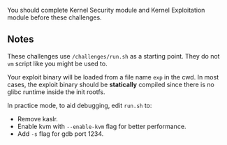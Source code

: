 You should complete Kernel Security module and Kernel Exploitation module
before these challenges.

## Notes

These challenges use `/challenges/run.sh` as a starting point.
They do not `vm` script like you might be used to.

Your exploit binary will be loaded from a file name `exp` in the cwd.
In most cases, the exploit binary should be **statically** compiled since
there is no glibc runtime inside the init rootfs.

In practice mode, to aid debugging, edit `run.sh` to:
* Remove kaslr.
* Enable kvm with `--enable-kvm` flag for better performance.
* Add `-s` flag for gdb port 1234.

